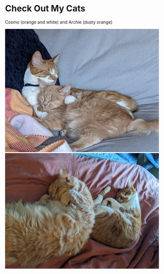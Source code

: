 # Check Out My Cats
Cosmo (orange and white) and Archie (dusty orange)

<img src="images/cats1.jpg" alt="Cuddling" width="800"/>
<img src="images/cats2.jpg" alt="Croissant Shaped" width="800"/>